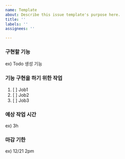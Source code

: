 ```yaml
---
name: Template
about: Describe this issue template's purpose here.
title: ''
labels: ''
assignees: ''

---
```


### 구현할 기능
ex) Todo 생성 기능

### 기능 구현을 하기 위한 작업
1. [ ] Job1
2. [ ] Job2
3. [ ] Job3

### 예상 작업 시간
ex) 3h

### 마감 기한
ex) 12/21 2pm